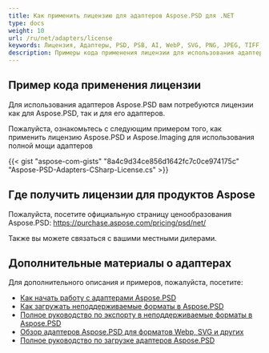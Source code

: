 ```yaml
---
title: Как применить лицензию для адаптеров Aspose.PSD для .NET
type: docs
weight: 10
url: /ru/net/adapters/license
keywords: Лицензия, Адаптеры, PSD, PSB, AI, WebP, SVG, PNG, JPEG, TIFF, GIF, BMP
description: Примеры кода применения лицензии для использования адаптеров Aspose.PSD
---
```


## **Пример кода применения лицензии**

Для использования адаптеров Aspose.PSD вам потребуются лицензии как для Aspose.PSD, так и для его адаптеров.

Пожалуйста, ознакомьтесь с следующим примером того, как применить лицензию Aspose.PSD и Aspose.Imaging для использования полной мощи адаптеров

{{< gist "aspose-com-gists" "8a4c9d34ce856d1642fc7c0ce974175c" "Aspose-PSD-Adapters-CSharp-License.cs" >}}

## **Где получить лицензии для продуктов Aspose**

Пожалуйста, посетите официальную страницу ценообразования Aspose.PSD: https://purchase.aspose.com/pricing/psd/net/

Также вы можете связаться с вашими местными дилерами.

## **Дополнительные материалы о адаптерах**

Для дополнительного описания и примеров, пожалуйста, посетите:
- [Как начать работу с адаптерами Aspose.PSD](/psd/ru/net/adapters/quick-start)
- [Как загружать неподдерживаемые форматы в Aspose.PSD](/psd/ru/net/adapters/load-unsupported-formats)
- [Полное руководство по экспорту в неподдерживаемые форматы в Aspose.PSD](/psd/ru/net/adapters/export-to-unsupported-formats)
- [Обзор адаптеров Aspose.PSD для форматов Webp, SVG и других](/psd/ru/net/adapters/working-with-webp-svg-formats-overview)
- [Полное руководство по загрузке адаптеров Aspose.PSD](/psd/ru/net/adapters/full-manual)

